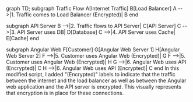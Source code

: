 graph TD;
  subgraph Traffic Flow
    A[Internet Traffic]
    B[Load Balancer]
    A -->|1. Traffic comes to Load Balancer (Encrypted)| B
  end
  
  subgraph API Server
    B -->|2. Traffic flows to API Server| C[API Server]
    C -->|3. API Server uses DB| D[Database]
    C -->|4. API Server uses Cache| E[Cache]
  end
  
  subgraph Angular Web
    F[Customer]
    G[Angular Web Server 1]
    H[Angular Web Server 2]
    F -->|5. Customer uses Angular Web (Encrypted)| G
    F -->|5. Customer uses Angular Web (Encrypted)| H
    G -->|6. Angular Web uses API (Encrypted)| C
    H -->|6. Angular Web uses API (Encrypted)| C
  end
In this modified script, I added "(Encrypted)" labels to indicate that the traffic between the internet and the load balancer as well as between the Angular web application and the API server is encrypted. This visually represents that encryption is in place for these connections.





